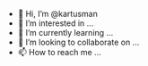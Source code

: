 - 👋 Hi, I’m @kartusman
- 👀 I’m interested in ...
- 🌱 I’m currently learning ...
- 💞️ I’m looking to collaborate on ...
- 📫 How to reach me ...

<!---
kartusman/kartusman is a ✨ special ✨ repository because its `README.md` (this file) appears on your GitHub profile.
You can click the Preview link to take a look at your changes.
--->
